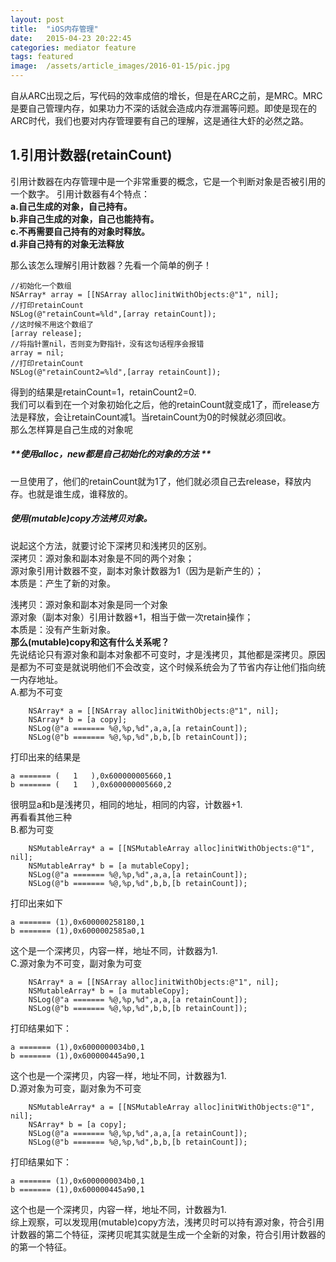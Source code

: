 ```yaml
---
layout: post
title:  "iOS内存管理"
date:   2015-04-23 20:22:45
categories: mediator feature
tags: featured
image:  /assets/article_images/2016-01-15/pic.jpg
---
```

自从ARC出现之后，写代码的效率成倍的增长，但是在ARC之前，是MRC。MRC是要自己管理内存，如果功力不深的话就会造成内存泄漏等问题。即使是现在的ARC时代，我们也要对内存管理要有自己的理解，这是通往大虾的必然之路。

## 1.引用计数器(retainCount)

引用计数器在内存管理中是一个非常重要的概念，它是一个判断对象是否被引用的一个数字。
引用计数器有4个特点：   
**a.自己生成的对象，自己持有。  
b.非自己生成的对象，自己也能持有。  
c.不再需要自己持有的对象时释放。  
d.非自己持有的对象无法释放**

那么该怎么理解引用计数器？先看一个简单的例子！
```
//初始化一个数组
NSArray* array = [[NSArray alloc]initWithObjects:@"1", nil];
//打印retainCount
NSLog(@"retainCount=%ld",[array retainCount]);
//这时候不用这个数组了
[array release];
//将指针置nil，否则变为野指针，没有这句话程序会报错
array = nil;
//打印retainCount
NSLog(@"retainCount2=%ld",[array retainCount]);
```
得到的结果是retainCount=1，retainCount2=0.  
我们可以看到在一个对象初始化之后，他的retainCount就变成1了，而release方法是释放，会让retainCount减1。当retainCount为0的时候就必须回收。  
那么怎样算是自己生成的对象呢
##### **使用alloc，new都是自己初始化的对象的方法 ** 
一旦使用了，他们的retainCount就为1了，他们就必须自己去release，释放内存。也就是谁生成，谁释放的。  
##### **使用(mutable)copy方法拷贝对象。**
说起这个方法，就要讨论下深拷贝和浅拷贝的区别。  
深拷贝：源对象和副本对象是不同的两个对象；  
               源对象引用计数器不变，副本对象计数器为1（因为是新产生的）；  
                 本质是：产生了新的对象。  
                 
浅拷贝：源对象和副本对象是同一个对象  
                  源对象（副本对象）引用计数器+1，相当于做一次retain操作；  
                  本质是：没有产生新对象。  
 **那么(mutable)copy和这有什么关系呢？**  
 先说结论只有源对象和副本对象都不可变时，才是浅拷贝，其他都是深拷贝。原因是都为不可变是就说明他们不会改变，这个时候系统会为了节省内存让他们指向统一内存地址。  
 A.都为不可变
```
    NSArray* a = [[NSArray alloc]initWithObjects:@"1", nil];
    NSArray* b = [a copy];
    NSLog(@"a ======= %@,%p,%d",a,a,[a retainCount]);
    NSLog(@"b ======= %@,%p,%d",b,b,[b retainCount]);
```
打印出来的结果是
```
a ======= (   1   ),0x600000005660,1
b ======= (   1   ),0x600000005660,2
```
很明显a和b是浅拷贝，相同的地址，相同的内容，计数器+1.  
再看看其他三种  
B.都为可变
```
    NSMutableArray* a = [[NSMutableArray alloc]initWithObjects:@"1", nil];
    NSMutableArray* b = [a mutableCopy];
    NSLog(@"a ======= %@,%p,%d",a,a,[a retainCount]);
    NSLog(@"b ======= %@,%p,%d",b,b,[b retainCount]);
```
打印出来如下
```
a ======= (1),0x600000258180,1
b ======= (1),0x6000002585a0,1
```
这个是一个深拷贝，内容一样，地址不同，计数器为1.  
C.源对象为不可变，副对象为可变  
```
    NSArray* a = [[NSArray alloc]initWithObjects:@"1", nil];
    NSMutableArray* b = [a mutableCopy];
    NSLog(@"a ======= %@,%p,%d",a,a,[a retainCount]);
    NSLog(@"b ======= %@,%p,%d",b,b,[b retainCount]);                  
```
打印结果如下：
```
a ======= (1),0x6000000034b0,1
b ======= (1),0x600000445a90,1
```
这个也是一个深拷贝，内容一样，地址不同，计数器为1.  
D.源对象为可变，副对象为不可变
```
    NSMutableArray* a = [[NSMutableArray alloc]initWithObjects:@"1", nil];
    NSArray* b = [a copy];
    NSLog(@"a ======= %@,%p,%d",a,a,[a retainCount]);
    NSLog(@"b ======= %@,%p,%d",b,b,[b retainCount]);
```
打印结果如下：
```
a ======= (1),0x6000000034b0,1
b ======= (1),0x600000445a90,1
```
这个也是一个深拷贝，内容一样，地址不同，计数器为1.  
综上观察，可以发现用(mutable)copy方法，浅拷贝时可以持有源对象，符合引用计数器的第二个特征，深拷贝呢其实就是生成一个全新的对象，符合引用计数器的的第一个特征。



